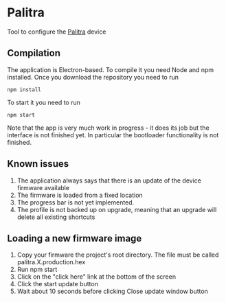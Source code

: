 # Palitra

Tool to configure the [Palitra](https://github.com/bitgamma/palitra) device

## Compilation

The application is Electron-based. To compile it you need Node and npm installed. Once you download the repository you need to run 

```npm install```

To start it you need to run

```npm start```

Note that the app is very much work in progress - it does its job but the interface is not finished yet. In particular the bootloader functionality is not finished.

## Known issues

1. The application always says that there is an update of the device firmware available
2. The firmware is loaded from a fixed location
3. The progress bar is not yet implemented.
4. The profile is not backed up on upgrade, meaning that an upgrade will delete all existing shortcuts

## Loading a new firmware image

1. Copy your firmware the project's root directory. The file must be called palitra.X.production.hex
2. Run npm start
3. Click on the "click here" link at the bottom of the screen
4. Click the start update button
5. Wait about 10 seconds before clicking Close update window button
